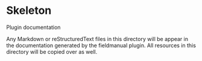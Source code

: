 
# Skeleton

Plugin documentation

Any Markdown or reStructuredText files in this directory will be appear in the documentation generated by the fieldmanual plugin. All resources in this directory will be copied over as well.  